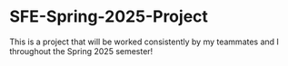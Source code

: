 # SFE-Spring-2025-Project
This is a project that will be worked consistently by my teammates and I throughout the Spring 2025 semester!
